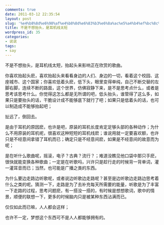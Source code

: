 ```yaml
---
comments: true
date: 2011-03-12 22:35:54
layout: post
slug: '%e4%b8%8d%e6%98%af%e4%b8%8d%e6%83%b3%e6%8a%ac%e5%a4%b4%ef%bc%8c%e6%98%af%e8%80%b3%e6%9c%ba%e7%ba%bf%e5%a4%aa%e7%9f%ad'
title: 不是不想抬头，是耳机线太短
wordpress_id: 35
categories:
- 说说
tags:
- say
---
```


不是不想抬头，是耳机线太短，抬起头来影响正在欣赏的歌曲。

你喜欢抬起头麽，喜欢抬起头来看看身边的人们、身边的一切，看着这个校园、这座城市、这个国家；你喜欢低着头麽，低下头，眼里变得单纯，自己不断交替的左脚右脚，连续不断的路面，这个世界，仿佛寂静下来，是不是思考点什么，或者是思考该思考什么。你觉得这怎么都是无所谓的吧，低头抬头，谁管得了这么多，如果只是要抬头的话，干脆设计成不能够底下就行了吧；如果只是低着头的话，也可以制造成不能够抬起吧；

扯远了，倒回去。

是由于耳机的原因麽，也许是吧，原装的耳机长度肯定足够头部的各种动作；为什么不用原装的耳机呢，很喜欢这种短短的耳机线麽；谁说用就一定要喜欢额，也许只是不经意间拿错了耳机而已；确定只是不经意间麽，如果是不经意间的故意而为呢；

是在听什么歌曲呢，摇滚，电子？古典？流行？；难道没瞧见他口袋中那只手麽，很快就能变换各种歌曲；一定是在听歌吗，兴许只是趁行走的时候背一背单词，灌一灌耳音而已；当然，也可能是广播之类的东西。

为什么要边走路边听歌呢，或者说边听歌边走路呢？甚至是边听歌边走路边思考着什么之类的呢。猜测一下，走路是为了去补充每天所需要的能量，听歌是为了丰富一下走路的过程，思考问题麽，有一搭没一搭的，有时候是想想歌词，歌中的情景，顺便的联想一下，更多的时候脑内只是被某种东西沾满而已。

仅仅如此而已嘛，人人都会这样；

也许不一定，梦想这个东西可不是人人都能够拥有的。
